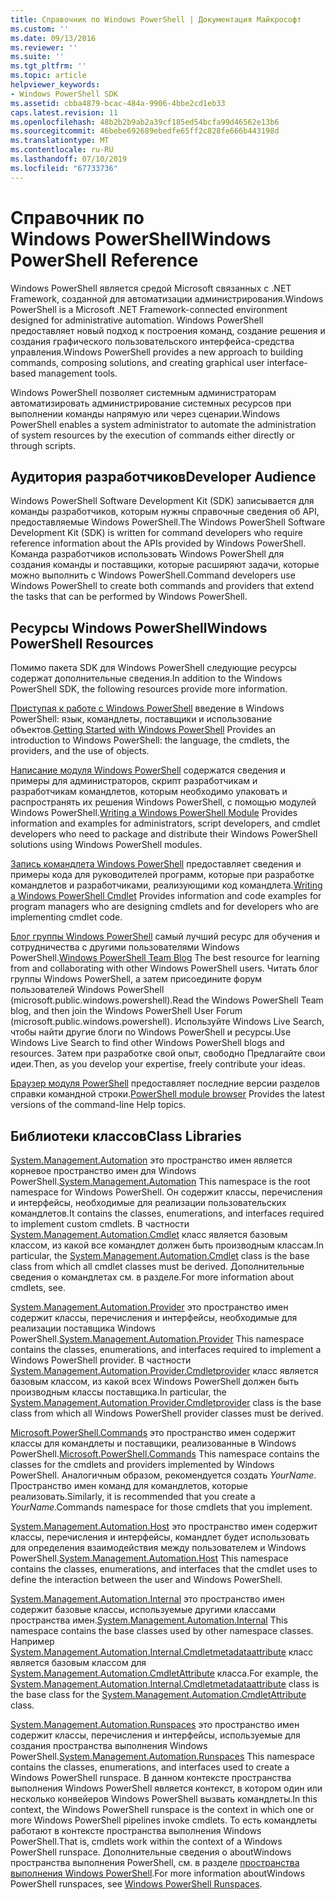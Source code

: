 ```yaml
---
title: Справочник по Windows PowerShell | Документация Майкрософт
ms.custom: ''
ms.date: 09/13/2016
ms.reviewer: ''
ms.suite: ''
ms.tgt_pltfrm: ''
ms.topic: article
helpviewer_keywords:
- Windows PowerShell SDK
ms.assetid: cbba4879-bcac-484a-9906-4bbe2cd1eb33
caps.latest.revision: 11
ms.openlocfilehash: 48b2b2b9ab2a39cf185ed54bcfa99d46562e13b6
ms.sourcegitcommit: 46bebe692689ebedfe65ff2c828fe666b443198d
ms.translationtype: MT
ms.contentlocale: ru-RU
ms.lasthandoff: 07/10/2019
ms.locfileid: "67733736"
---
```

# <a name="windows-powershell-reference"></a><span data-ttu-id="9e8b6-102">Справочник по Windows PowerShell</span><span class="sxs-lookup"><span data-stu-id="9e8b6-102">Windows PowerShell Reference</span></span>

<span data-ttu-id="9e8b6-103">Windows PowerShell является средой Microsoft связанных с .NET Framework, созданной для автоматизации администрирования.</span><span class="sxs-lookup"><span data-stu-id="9e8b6-103">Windows PowerShell is a Microsoft .NET Framework-connected environment designed for administrative automation.</span></span> <span data-ttu-id="9e8b6-104">Windows PowerShell предоставляет новый подход к построения команд, создание решения и создания графического пользовательского интерфейса-средства управления.</span><span class="sxs-lookup"><span data-stu-id="9e8b6-104">Windows PowerShell provides a new approach to building commands, composing solutions, and creating graphical user interface-based management tools.</span></span>

<span data-ttu-id="9e8b6-105">Windows PowerShell позволяет системным администраторам автоматизировать администрирование системных ресурсов при выполнении команды напрямую или через сценарии.</span><span class="sxs-lookup"><span data-stu-id="9e8b6-105">Windows PowerShell enables a system administrator to automate the administration of system resources by the execution of commands either directly or through scripts.</span></span>

## <a name="developer-audience"></a><span data-ttu-id="9e8b6-106">Аудитория разработчиков</span><span class="sxs-lookup"><span data-stu-id="9e8b6-106">Developer Audience</span></span>

<span data-ttu-id="9e8b6-107">Windows PowerShell Software Development Kit (SDK) записывается для команды разработчиков, которым нужны справочные сведения об API, предоставляемые Windows PowerShell.</span><span class="sxs-lookup"><span data-stu-id="9e8b6-107">The Windows PowerShell Software Development Kit (SDK) is written for command developers who require reference information about the APIs provided by Windows PowerShell.</span></span> <span data-ttu-id="9e8b6-108">Команда разработчиков использовать Windows PowerShell для создания команды и поставщики, которые расширяют задачи, которые можно выполнить с Windows PowerShell.</span><span class="sxs-lookup"><span data-stu-id="9e8b6-108">Command developers use Windows PowerShell to create both commands and providers that extend the tasks that can be performed by Windows PowerShell.</span></span>

## <a name="windows-powershell-resources"></a><span data-ttu-id="9e8b6-109">Ресурсы Windows PowerShell</span><span class="sxs-lookup"><span data-stu-id="9e8b6-109">Windows PowerShell Resources</span></span>

<span data-ttu-id="9e8b6-110">Помимо пакета SDK для Windows PowerShell следующие ресурсы содержат дополнительные сведения.</span><span class="sxs-lookup"><span data-stu-id="9e8b6-110">In addition to the Windows PowerShell SDK, the following resources provide more information.</span></span>

<span data-ttu-id="9e8b6-111">[Приступая к работе с Windows PowerShell](/powershell/scripting/getting-started/getting-started-with-windows-powershell) введение в Windows PowerShell: язык, командлеты, поставщики и использование объектов.</span><span class="sxs-lookup"><span data-stu-id="9e8b6-111">[Getting Started with Windows PowerShell](/powershell/scripting/getting-started/getting-started-with-windows-powershell) Provides an introduction to Windows PowerShell: the language, the cmdlets, the providers, and the use of objects.</span></span>

<span data-ttu-id="9e8b6-112">[Написание модуля Windows PowerShell](./module/writing-a-windows-powershell-module.md) содержатся сведения и примеры для администраторов, скрипт разработчикам и разработчикам командлетов, которым необходимо упаковать и распространять их решения Windows PowerShell, с помощью модулей Windows PowerShell.</span><span class="sxs-lookup"><span data-stu-id="9e8b6-112">[Writing a Windows PowerShell Module](./module/writing-a-windows-powershell-module.md) Provides information and examples for administrators, script developers, and cmdlet developers who need to package and distribute their Windows PowerShell solutions using Windows PowerShell modules.</span></span>

<span data-ttu-id="9e8b6-113">[Запись командлета Windows PowerShell](./cmdlet/writing-a-windows-powershell-cmdlet.md) предоставляет сведения и примеры кода для руководителей программ, которые при разработке командлетов и разработчиками, реализующими код командлета.</span><span class="sxs-lookup"><span data-stu-id="9e8b6-113">[Writing a Windows PowerShell Cmdlet](./cmdlet/writing-a-windows-powershell-cmdlet.md) Provides information and code examples for program managers who are designing cmdlets and for developers who are implementing cmdlet code.</span></span>

<span data-ttu-id="9e8b6-114">[Блог группы Windows PowerShell](https://blogs.msdn.microsoft.com/PowerShell/) самый лучший ресурс для обучения и сотрудничества с другими пользователями Windows PowerShell.</span><span class="sxs-lookup"><span data-stu-id="9e8b6-114">[Windows PowerShell Team Blog](https://blogs.msdn.microsoft.com/PowerShell/) The best resource for learning from and collaborating with other Windows PowerShell users.</span></span> <span data-ttu-id="9e8b6-115">Читать блог группы Windows PowerShell, а затем присоедините форум пользователей Windows PowerShell (microsoft.public.windows.powershell).</span><span class="sxs-lookup"><span data-stu-id="9e8b6-115">Read the Windows PowerShell Team blog, and then join the Windows PowerShell User Forum (microsoft.public.windows.powershell).</span></span> <span data-ttu-id="9e8b6-116">Используйте Windows Live Search, чтобы найти другие блоги по Windows PowerShell и ресурсы.</span><span class="sxs-lookup"><span data-stu-id="9e8b6-116">Use Windows Live Search to find other Windows PowerShell blogs and resources.</span></span> <span data-ttu-id="9e8b6-117">Затем при разработке свой опыт, свободно Предлагайте свои идеи.</span><span class="sxs-lookup"><span data-stu-id="9e8b6-117">Then, as you develop your expertise, freely contribute your ideas.</span></span>

<span data-ttu-id="9e8b6-118">[Браузер модуля PowerShell](/powershell/module/) предоставляет последние версии разделов справки командной строки.</span><span class="sxs-lookup"><span data-stu-id="9e8b6-118">[PowerShell module browser](/powershell/module/) Provides the latest versions of the command-line Help topics.</span></span>

## <a name="class-libraries"></a><span data-ttu-id="9e8b6-119">Библиотеки классов</span><span class="sxs-lookup"><span data-stu-id="9e8b6-119">Class Libraries</span></span>

<span data-ttu-id="9e8b6-120">[System.Management.Automation](/dotnet/api/System.Management.Automation) это пространство имен является корневое пространство имен для Windows PowerShell.</span><span class="sxs-lookup"><span data-stu-id="9e8b6-120">[System.Management.Automation](/dotnet/api/System.Management.Automation) This namespace is the root namespace for Windows PowerShell.</span></span> <span data-ttu-id="9e8b6-121">Он содержит классы, перечисления и интерфейсы, необходимые для реализации пользовательских командлетов.</span><span class="sxs-lookup"><span data-stu-id="9e8b6-121">It contains the classes, enumerations, and interfaces required to implement custom cmdlets.</span></span> <span data-ttu-id="9e8b6-122">В частности [System.Management.Automation.Cmdlet](/dotnet/api/System.Management.Automation.Cmdlet) класс является базовым классом, из какой все командлет должен быть производным классам.</span><span class="sxs-lookup"><span data-stu-id="9e8b6-122">In particular, the [System.Management.Automation.Cmdlet](/dotnet/api/System.Management.Automation.Cmdlet) class is the base class from which all cmdlet classes must be derived.</span></span> <span data-ttu-id="9e8b6-123">Дополнительные сведения о командлетах см. в разделе.</span><span class="sxs-lookup"><span data-stu-id="9e8b6-123">For more information about cmdlets, see.</span></span>

<span data-ttu-id="9e8b6-124">[System.Management.Automation.Provider](/dotnet/api/System.Management.Automation.Provider) это пространство имен содержит классы, перечисления и интерфейсы, необходимые для реализации поставщика Windows PowerShell.</span><span class="sxs-lookup"><span data-stu-id="9e8b6-124">[System.Management.Automation.Provider](/dotnet/api/System.Management.Automation.Provider) This namespace contains the classes, enumerations, and interfaces required to implement a Windows PowerShell provider.</span></span> <span data-ttu-id="9e8b6-125">В частности [System.Management.Automation.Provider.Cmdletprovider](/dotnet/api/System.Management.Automation.Provider.CmdletProvider) класс является базовым классом, из какой всех Windows PowerShell должен быть производным классы поставщика.</span><span class="sxs-lookup"><span data-stu-id="9e8b6-125">In particular, the [System.Management.Automation.Provider.Cmdletprovider](/dotnet/api/System.Management.Automation.Provider.CmdletProvider) class is the base class from which all Windows PowerShell provider classes must be derived.</span></span>

<span data-ttu-id="9e8b6-126">[Microsoft.PowerShell.Commands](/dotnet/api/Microsoft.PowerShell.Commands) это пространство имен содержит классы для командлеты и поставщики, реализованные в Windows PowerShell.</span><span class="sxs-lookup"><span data-stu-id="9e8b6-126">[Microsoft.PowerShell.Commands](/dotnet/api/Microsoft.PowerShell.Commands) This namespace contains the classes for the cmdlets and providers implemented by Windows PowerShell.</span></span> <span data-ttu-id="9e8b6-127">Аналогичным образом, рекомендуется создать *YourName*. Пространство имен команд для командлетов, которые реализовать.</span><span class="sxs-lookup"><span data-stu-id="9e8b6-127">Similarly, it is recommended that you create a *YourName*.Commands namespace for those cmdlets that you implement.</span></span>

<span data-ttu-id="9e8b6-128">[System.Management.Automation.Host](/dotnet/api/System.Management.Automation.Host) это пространство имен содержит классы, перечисления и интерфейсы, командлет будет использовать для определения взаимодействия между пользователем и Windows PowerShell.</span><span class="sxs-lookup"><span data-stu-id="9e8b6-128">[System.Management.Automation.Host](/dotnet/api/System.Management.Automation.Host) This namespace contains the classes, enumerations, and interfaces that the cmdlet uses to define the interaction between the user and Windows PowerShell.</span></span>

<span data-ttu-id="9e8b6-129">[System.Management.Automation.Internal](/dotnet/api/System.Management.Automation.Internal) это пространство имен содержит базовые классы, используемые другими классами пространства имен.</span><span class="sxs-lookup"><span data-stu-id="9e8b6-129">[System.Management.Automation.Internal](/dotnet/api/System.Management.Automation.Internal) This namespace contains the base classes used by other namespace classes.</span></span> <span data-ttu-id="9e8b6-130">Например [System.Management.Automation.Internal.Cmdletmetadataattribute](/dotnet/api/System.Management.Automation.Internal.CmdletMetadataAttribute) класс является базовым классом для [System.Management.Automation.CmdletAttribute](/dotnet/api/System.Management.Automation.CmdletAttribute) класса.</span><span class="sxs-lookup"><span data-stu-id="9e8b6-130">For example, the [System.Management.Automation.Internal.Cmdletmetadataattribute](/dotnet/api/System.Management.Automation.Internal.CmdletMetadataAttribute) class is the base class for the [System.Management.Automation.CmdletAttribute](/dotnet/api/System.Management.Automation.CmdletAttribute) class.</span></span>

<span data-ttu-id="9e8b6-131">[System.Management.Automation.Runspaces](/dotnet/api/System.Management.Automation.Runspaces) это пространство имен содержит классы, перечисления и интерфейсы, используемые для создания пространства выполнения Windows PowerShell.</span><span class="sxs-lookup"><span data-stu-id="9e8b6-131">[System.Management.Automation.Runspaces](/dotnet/api/System.Management.Automation.Runspaces) This namespace contains the classes, enumerations, and interfaces used to create a Windows PowerShell runspace.</span></span> <span data-ttu-id="9e8b6-132">В данном контексте пространства выполнения Windows PowerShell является контекст, в котором один или несколько конвейеров Windows PowerShell вызвать командлеты.</span><span class="sxs-lookup"><span data-stu-id="9e8b6-132">In this context, the Windows PowerShell runspace is the context in which one or more Windows PowerShell pipelines invoke cmdlets.</span></span> <span data-ttu-id="9e8b6-133">То есть командлеты работают в контексте пространства выполнения Windows PowerShell.</span><span class="sxs-lookup"><span data-stu-id="9e8b6-133">That is, cmdlets work within the context of a Windows PowerShell runspace.</span></span> <span data-ttu-id="9e8b6-134">Дополнительные сведения о aboutWindows пространства выполнения PowerShell, см. в разделе [пространства выполнения Windows PowerShell](https://msdn.microsoft.com/en-us/a1582cfe-f06d-4aff-adc6-71f49a860ce9).</span><span class="sxs-lookup"><span data-stu-id="9e8b6-134">For more information aboutWindows PowerShell runspaces, see [Windows PowerShell Runspaces](https://msdn.microsoft.com/en-us/a1582cfe-f06d-4aff-adc6-71f49a860ce9).</span></span>

